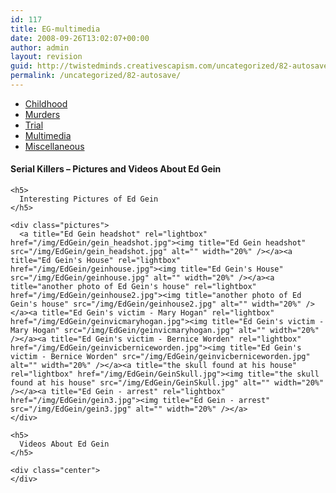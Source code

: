```yaml
---
id: 117
title: EG-multimedia
date: 2008-09-26T13:02:07+00:00
author: admin
layout: revision
guid: http://twistedminds.creativescapism.com/uncategorized/82-autosave/
permalink: /uncategorized/82-autosave/
---
```

<p class="dropcap-first">
  <ul id="navlist">
    <li>
      <a title="Ed Gein's Childhood" href="/serial-killers/ed-gein/">Childhood</a>
    </li>
    <li>
      <a title="how it all began - his victims and the way he killed them" href="/serial-killers/ed-gein/EG-murders/">Murders</a>
    </li>
    <li>
      <a title="After he got caught - trial" href="/serial-killers/ed-gein/EG-trial/">Trial</a>
    </li>
    <li id="active">
      <a id="current" title="pictures, audio and video recordings" href="/serial-killers/ed-gein/EG-multimedia/">Multimedia</a>
    </li>
    <li>
      <a title="An Interesting Inspiration For The Movie Directors" href="/serial-killers/ed-gein/EG-miscellaneous/">Miscellaneous</a>
    </li>
  </ul>
  
  <div class="body">
    <h4>
      Serial Killers &#8211; Pictures and Videos About Ed Gein
    </h4>
    
    <h5>
      Interesting Pictures of Ed Gein
    </h5>
    
    <div class="pictures">
      <a title="Ed Gein headshot" rel="lightbox" href="/img/EdGein/gein_headshot.jpg"><img title="Ed Gein headshot" src="/img/EdGein/gein_headshot.jpg" alt="" width="20%" /></a><a title="Ed Gein's House" rel="lightbox" href="/img/EdGein/geinhouse.jpg"><img title="Ed Gein's House" src="/img/EdGein/geinhouse.jpg" alt="" width="20%" /></a><a title="another photo of Ed Gein's house" rel="lightbox" href="/img/EdGein/geinhouse2.jpg"><img title="another photo of Ed Gein's house" src="/img/EdGein/geinhouse2.jpg" alt="" width="20%" /></a><a title="Ed Gein's victim - Mary Hogan" rel="lightbox" href="/img/EdGein/geinvicmaryhogan.jpg"><img title="Ed Gein's victim - Mary Hogan" src="/img/EdGein/geinvicmaryhogan.jpg" alt="" width="20%" /></a><a title="Ed Gein's victim - Bernice Worden" rel="lightbox" href="/img/EdGein/geinvicberniceworden.jpg"><img title="Ed Gein's victim - Bernice Worden" src="/img/EdGein/geinvicberniceworden.jpg" alt="" width="20%" /></a><a title="the skull found at his house" rel="lightbox" href="/img/EdGein/GeinSkull.jpg"><img title="the skull found at his house" src="/img/EdGein/GeinSkull.jpg" alt="" width="20%" /></a><a title="Ed Gein - arrest" rel="lightbox" href="/img/EdGein/gein3.jpg"><img title="Ed Gein - arrest" src="/img/EdGein/gein3.jpg" alt="" width="20%" /></a>
    </div>
    
    <h5>
      Videos About Ed Gein
    </h5>
    
    <div class="center">
    </div>